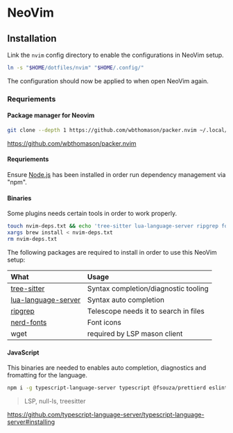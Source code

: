# NeoVim

## Installation

Link the `nvim` config directory to enable the configurations in NeoVim setup.

```sh
ln -s "$HOME/dotfiles/nvim" "$HOME/.config/"
```

The configuration should now be applied to when open NeoVim again.

### Requriements

#### Package manager for Neovim

```sh
git clone --depth 1 https://github.com/wbthomason/packer.nvim ~/.local/share/nvim/site/pack/packer/start/packer.nvim
```

<https://github.com/wbthomason/packer.nvim>

#### Requriements

Ensure [Node.js] has been installed in order run dependency management via
"npm".

[Node.js]: https://nodejs.org

#### Binaries

Some plugins needs certain tools in order to work properly.

```sh
touch nvim-deps.txt && echo 'tree-sitter lua-language-server ripgrep font-hack-nerd-font wget' >> nvim-deps.txt
xargs brew install < nvim-deps.txt
rm nvim-deps.txt
```

The following packages are required to install in order to use this NeoVim setup:

| What| Usage |
|:---|:---|
| [tree-sitter]         | Syntax completion/diagnostic tooling  |
| [lua-language-server] | Syntax auto completion                |
| [ripgrep]             | Telescope needs it to search in files |
| [nerd-fonts]          | Font icons                            |
| wget                  | required by LSP mason client          |

[tree-sitter]: https://github.com/tree-sitter/tree-sitter
[lua-language-server]: https://github.com/sumneko/lua-language-server
[ripgrep]: https://github.com/BurntSushi/ripgrep#installation
[nerd-fonts]: https://github.com/ryanoasis/nerd-fonts

#### JavaScript

This binaries are needed to enables auto completion, diagnostics and fromatting
for the language.

```sh
npm i -g typescript-language-server typescript @fsouza/prettierd eslint_d
```

> LSP, null-ls, treesitter

<https://github.com/typescript-language-server/typescript-language-server#installing>
